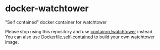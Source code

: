 # docker-watchtower
"Self contained" docker container for watchtower

Please stop using this repository and use [containrrr/watchtower](https://github.com/containrrr/watchtower) instead. You can also use [Dockerfile.self-contained](https://raw.githubusercontent.com/containrrr/watchtower/master/Dockerfile.self-contained) to build your own watchtower image.
